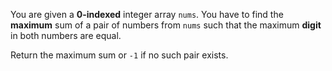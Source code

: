 You are given a **0-indexed** integer array `nums`. You have to find the **maximum** sum of a pair of numbers from `nums` such that the maximum **digit** in both numbers are equal.

Return the maximum sum or `-1` if no such pair exists.